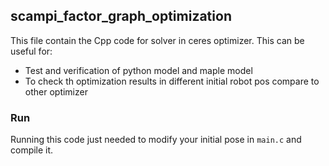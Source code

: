 ## scampi_factor_graph_optimization
This file contain the Cpp code for solver in ceres optimizer. 
This can be useful for:
- Test and verification of python model and maple model
- To check th optimization results in different initial robot pos compare to other optimizer
### Run
Running this code just needed to modify your initial pose in `main.c` and compile it.
